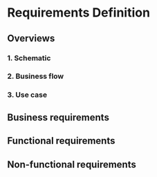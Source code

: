# Requirements Definition

## Overviews

### 1. Schematic

### 2. Business flow

### 3. Use case

## Business requirements

## Functional requirements

## Non-functional requirements
